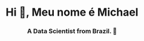 <h1 align="center">Hi 👋, Meu nome é Michael</h1>

<h3 align="center"> A Data Scientist from Brazil. 🎲</h3>

